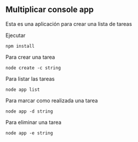 ## Multiplicar console app

Esta es una aplicación para crear una lista de tareas

Ejecutar

```
npm install
```

Para crear una tarea

```
node create -c string
```

Para listar las tareas

```
node app list
```

Para marcar como realizada una tarea

```
node app -d string
```

Para eliminar una tarea

```
node app -e string
```
